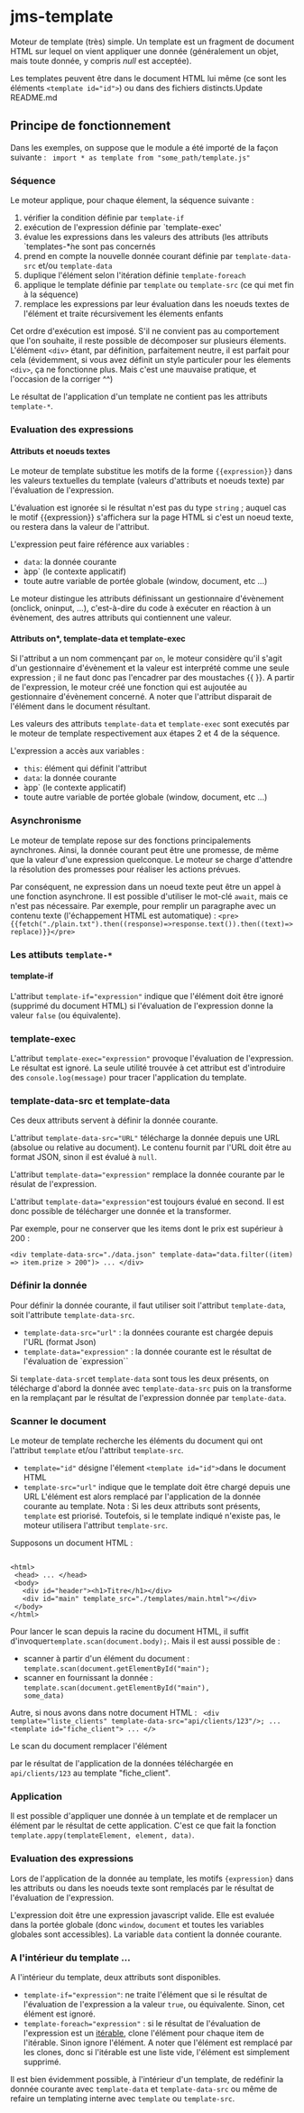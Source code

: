 # jms-template

Moteur de template (très) simple.
Un template est un fragment de document HTML sur lequel on vient appliquer une donnée (généralement un objet, mais toute donnée, y compris _null_ est acceptée).
 
Les templates peuvent être dans le document HTML lui même (ce sont les éléments `<template id="id">`) ou dans des fichiers distincts.Update README.md

## Principe de fonctionnement

Dans les exemples, on suppose que le module a été importé de la façon suivante :
<code>
import * as template from "some_path/template.js"
</code>

### Séquence

Le moteur applique, pour chaque élement, la séquence suivante :
1. vérifier la condition définie par `template-if`
2. exécution de l'expression définie par `template-exec'
3. évalue les expressions dans les valeurs des attributs (les attributs `templates-*̀ne sont pas concernés
4. prend en compte la nouvelle donnée courant définie par `template-data-src` et/ou `template-data`
5. duplique l'élément selon l'itération définie `template-foreach`
6. applique le template définie par `template` ou `template-src` (ce qui met fin à la séquence)
7. remplace les expressions par leur évaluation dans les noeuds textes de l'élément et traite récursivement les élements enfants

Cet ordre d'exécution est imposé. S'il ne convient pas au comportement que l'on souhaite, il reste possible de décomposer sur plusieurs élements. L'élément `<div>` étant, par définition, parfaitement neutre, il est parfait pour cela (évidemment, si vous avez définit un style particuler pour les élements `<div>`, ça ne fonctionne plus. Mais c'est une mauvaise pratique, et l'occasion de la corriger ^^)

Le résultat de l'application d'un template ne contient pas les attributs `template-*`.

### Evaluation des expressions

#### Attributs et noeuds textes
Le moteur de template substitue les motifs de la forme `{{expression}}` dans les valeurs textuelles du template (valeurs d'attributs et noeuds texte) par l'évaluation de l'expression.

L'évaluation est ignorée si le résultat n'est pas du type `string` ; auquel cas le motif {{expression}} s'affichera sur la page HTML si c'est un noeud texte, ou restera dans la valeur de l'attribut.

L'expression peut faire référence aux variables :
- `data`: la donnée courante
-  ̀app` (le contexte applicatif)
- toute autre variable de portée globale (window, document, etc ...)

Le moteur distingue les attributs définissant un gestionnaire d'évènement (onclick, oninput, ...), c'est-à-dire du code à exécuter en réaction à un évènement, des autres attributs qui contiennent une valeur.

#### Attributs on*, template-data et template-exec

Si l'attribut a un nom commençant par `on`, le moteur considère qu'il s'agit d'un gestionnaire d'évènement et la valeur est interprété comme une seule expression ; il ne faut donc pas l'encadrer par des moustaches {{ }}.
A partir de l'expression, le moteur créé une fonction qui est aujoutée au gestionnaire d'évènement concerné. A noter que l'attribut disparait de l'élément dans le document résultant.

Les valeurs des attributs `template-data` et `template-exec` sont executés par le moteur de template respectivement aux étapes 2 et 4 de la séquence.

L'expression a accès aux variables :
- `this`: élément qui définit l'attribut
- `data`: la donnée courante
-  ̀app` (le contexte applicatif)
- toute autre variable de portée globale (window, document, etc ...)

### Asynchronisme
Le moteur de template repose sur des fonctions principalements aynchrones.
Ainsi, la donnée courant peut être une promesse, de même que la valeur d'une expression quelconque. Le moteur se charge d'attendre la résolution des promesses pour réaliser les actions prévues.

Par conséquent, ne expression dans un noeud texte peut être un appel à une fonction asynchrone. Il est possible d'utiliser le mot-clé `await`, mais ce n'est pas nécessaire.
Par exemple, pour remplir un paragraphe avec un contenu texte (l'échappement HTML est automatique) :
`<pre>{{fetch("./plain.txt").then((response)=>response.text()).then((text)=>replace)}}</pre>`

### Les attibuts `template-*`

#### template-if
L'attribut `template-if="expression"` indique que l'élément doit être ignoré (supprimé du document HTML) si l'évaluation de l'expression donne la valeur `false` (ou équivalente).

### template-exec
L'attribut `template-exec="expression"` provoque l'évaluation de l'expression. Le résultat est ignoré.
La seule utilité trouvée à cet attribut est d'introduire des `console.log(message)` pour tracer l'application du template.

### template-data-src et template-data
Ces deux attributs servent à définir la donnée courante.

L'attribut `template-data-src="URL"` télécharge la donnée depuis une URL (absolue ou relative au document). Le contenu fournit par l'URL doit être au format JSON, sinon il est évalué à `null`.

L'attribut `template-data="expression"` remplace la donnée courante par le résulat de l'expression.

L'attribut `template-data="expression"`est toujours évalué en second. Il est donc possible de télécharger une donnée et la transformer.

Par exemple, pour ne conserver que les items dont le prix est supérieur à 200 :

`<div template-data-src="./data.json" template-data="data.filter((item) => item.prize > 200")> ... </div>`

### Définir la donnée

 Pour définir la donnée courante, il faut utiliser soit l'attribut `template-data`, soit l'attribute `template-data-src`.
 - `template-data-src="url"` : la données courante est chargée depuis l'URL (format Json)
 - `template-data="expression"` : la donnée courante est le résultat de l'évaluation de `expression``  
 
Si `template-data-src`et `template-data` sont tous les deux présents, on télécharge d'abord la donnée avec `template-data-src`
puis on la transforme en la remplaçant par le résultat de l'expression donnée par `template-data`.

### Scanner le document
 Le moteur de template recherche les éléments du document qui ont l'attribut `template` et/ou l'attribut `template-src`.
 - `template="id"` désigne l'élement `<template id="id">`dans le document HTML
 - `template-src="url"` indique que le template doit être chargé depuis une URL
 L'élément est alors remplacé par l'application de la donnée courante au template.
 Nota :  Si les deux attributs sont présents, `template` est priorisé.
 Toutefois, si le template indiqué n'existe pas, le moteur utilisera l'attribut `template-src`.

Supposons un document HTML :

<code>
&lt;html&gt;
 &lt;head&gt; ... &lt;/head&gt;
 &lt;body&gt;
   &lt;div id="header"&gt;&lt;h1&gt;Titre&lt;/h1&gt;&lt;/div&gt;
   &lt;div id="main" template_src="./templates/main.html"&gt;&lt;/div&gt;
 &lt;/body&gt;
&lt;/html&gt;
</code>

Pour lancer le scan depuis la racine du document HTML, il suffit d'invoquer<code>template.scan(document.body);</code>.
Mais il est aussi possible de :
- scanner à partir d'un élément du document : <code>template.scan(document.getElementById("main");</code>
- scanner en fournissant la donnée : <code>template.scan(document.getElementById("main"), some_data)</code>

Autre, si nous avons dans notre document HTML :
<code>
&lt;div template="liste_clients" template-data-src="api/clients/123"/&gt;;
...
&lt;template id="fiche_client"&gt; ... &lt;/&gt;
</code>

Le scan du document remplacer l'élément <div> par le résultat de l'application de la données téléchargée en `api/clients/123` au template "fiche_client".

### Application

Il est possible d'appliquer une donnée à un template et de remplacer un élément par le résultat de cette application.
C'est ce que fait la fonction `template.appy(templateElement, element, data)`.

### Evaluation des expressions

 Lors de l'application de la donnée au template, les motifs `{expression}` dans les attributs ou dans les noeuds texte sont remplacés par le résultat de l'évaluation
 de l'expression.
 
 L'expression doit être une expression javascript valide.
 Elle est evaluée dans la portée globale (donc `window`, `document` et toutes les variables globales sont accessibles).
 La variable `data` contient la donnée courante.

 ### A l'intérieur du template ...
 
 A l'intérieur du template, deux attributs sont disponibles.
 - `template-if="expression"`: ne traite l'élément que si le résultat de l'évaluation de l'expression a la valeur `true`, ou équivalente. Sinon, cet élément est ignoré.
 - `template-foreach="expression"` : si le résultat de l'évaluation de l'expression est un [itérable](https://developer.mozilla.org/fr/docs/Web/JavaScript/Reference/Iteration_protocols),
 clone l'élément pour chaque item de l'itérable. Sinon ignore l'élément. A noter que l'élément est remplacé par les clones, donc si l'itérable est une liste vide, l'élément est simplement supprimé.
  
 Il est bien évidemment possible, à l'intérieur d'un template, de redéfinir la donnée courante avec `template-data` et `template-data-src` ou même de refaire un templating interne avec `template` ou `template-src`.
 
